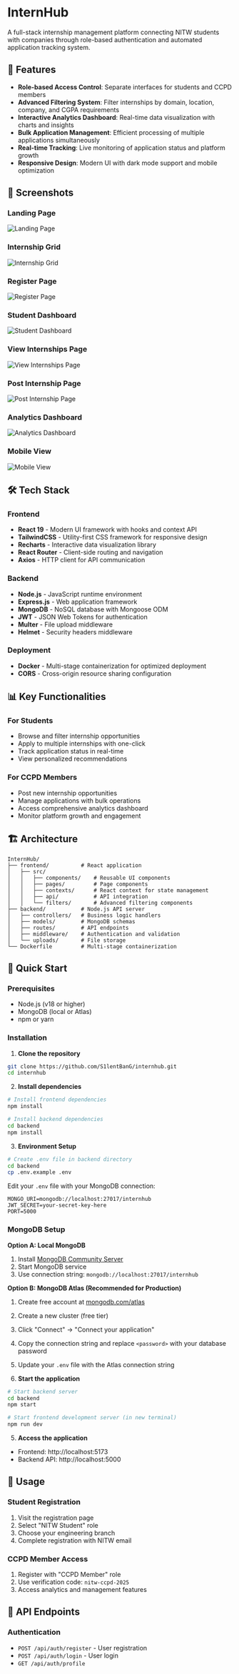 # InternHub

A full-stack internship management platform connecting NITW students with companies through role-based authentication and automated application tracking system.

## 🚀 Features

- **Role-based Access Control**: Separate interfaces for students and CCPD members
- **Advanced Filtering System**: Filter internships by domain, location, company, and CGPA requirements
- **Interactive Analytics Dashboard**: Real-time data visualization with charts and insights
- **Bulk Application Management**: Efficient processing of multiple applications simultaneously
- **Real-time Tracking**: Live monitoring of application status and platform growth
- **Responsive Design**: Modern UI with dark mode support and mobile optimization

## 📸 Screenshots

### Landing Page
![Landing Page](screenshots/LandingPage.jpeg)

### Internship Grid
![Internship Grid](screenshots/InternshipGrid.jpeg)

### Register Page
![Register Page](screenshots/RegisterPage.jpeg)

### Student Dashboard
![Student Dashboard](screenshots/StudentDashboard.jpeg)

### View Internships Page
![View Internships Page](screenshots/ViewInternshipsPage.jpeg)

### Post Internship Page
![Post Internship Page](screenshots/PostIntershipPage.jpeg)

### Analytics Dashboard
![Analytics Dashboard](screenshots/AnalyticsDashboard.jpeg)

### Mobile View
![Mobile View](screenshots/MobileView.jpeg)

## 🛠️ Tech Stack

### Frontend
- **React 19** - Modern UI framework with hooks and context API
- **TailwindCSS** - Utility-first CSS framework for responsive design
- **Recharts** - Interactive data visualization library
- **React Router** - Client-side routing and navigation
- **Axios** - HTTP client for API communication

### Backend
- **Node.js** - JavaScript runtime environment
- **Express.js** - Web application framework
- **MongoDB** - NoSQL database with Mongoose ODM
- **JWT** - JSON Web Tokens for authentication
- **Multer** - File upload middleware
- **Helmet** - Security headers middleware

### Deployment
- **Docker** - Multi-stage containerization for optimized deployment
- **CORS** - Cross-origin resource sharing configuration

## 📊 Key Functionalities

### For Students
- Browse and filter internship opportunities
- Apply to multiple internships with one-click
- Track application status in real-time
- View personalized recommendations

### For CCPD Members
- Post new internship opportunities
- Manage applications with bulk operations
- Access comprehensive analytics dashboard
- Monitor platform growth and engagement

## 🏗️ Architecture

```
InternHub/
├── frontend/          # React application
│   ├── src/
│   │   ├── components/    # Reusable UI components
│   │   ├── pages/         # Page components
│   │   ├── contexts/      # React context for state management
│   │   ├── api/           # API integration
│   │   └── filters/       # Advanced filtering components
├── backend/           # Node.js API server
│   ├── controllers/   # Business logic handlers
│   ├── models/        # MongoDB schemas
│   ├── routes/        # API endpoints
│   ├── middleware/    # Authentication and validation
│   └── uploads/       # File storage
└── Dockerfile         # Multi-stage containerization
```

## 🚀 Quick Start

### Prerequisites
- Node.js (v18 or higher)
- MongoDB (local or Atlas)
- npm or yarn

### Installation

1. **Clone the repository**
```bash
git clone https://github.com/S1lentBanG/internhub.git
cd internhub
```

2. **Install dependencies**
```bash
# Install frontend dependencies
npm install

# Install backend dependencies
cd backend
npm install
```

3. **Environment Setup**
```bash
# Create .env file in backend directory
cd backend
cp .env.example .env
```

Edit your `.env` file with your MongoDB connection:
```
MONGO_URI=mongodb://localhost:27017/internhub
JWT_SECRET=your-secret-key-here
PORT=5000
```

### MongoDB Setup

**Option A: Local MongoDB**
1. Install [MongoDB Community Server](https://www.mongodb.com/try/download/community)
2. Start MongoDB service
3. Use connection string: `mongodb://localhost:27017/internhub`

**Option B: MongoDB Atlas (Recommended for Production)**
1. Create free account at [mongodb.com/atlas](https://mongodb.com/atlas)
2. Create a new cluster (free tier)
3. Click "Connect" → "Connect your application"
4. Copy the connection string and replace `<password>` with your database password
5. Update your `.env` file with the Atlas connection string

4. **Start the application**
```bash
# Start backend server
cd backend
npm start

# Start frontend development server (in new terminal)
npm run dev
```

5. **Access the application**
- Frontend: http://localhost:5173
- Backend API: http://localhost:5000

## 📱 Usage

### Student Registration
1. Visit the registration page
2. Select "NITW Student" role
3. Choose your engineering branch
4. Complete registration with NITW email

### CCPD Member Access
1. Register with "CCPD Member" role
2. Use verification code: `nitw-ccpd-2025`
3. Access analytics and management features

## 🔧 API Endpoints

### Authentication
- `POST /api/auth/register` - User registration
- `POST /api/auth/login` - User login
- `GET /api/auth/profile`
